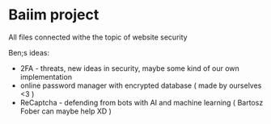 # Baiim project
All files connected withe the topic of website security


Ben;s ideas:
- 2FA - threats, new ideas in security, maybe some kind of our own implementation
- online password manager with encrypted database ( made by ourselves <3 )
- ReCaptcha - defending from bots with AI and machine learning ( Bartosz Fober can maybe help XD )
